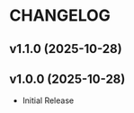 # CHANGELOG

<!-- version list -->

## v1.1.0 (2025-10-28)


## v1.0.0 (2025-10-28)

- Initial Release
